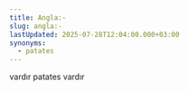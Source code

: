 ```yaml
---
title: Angla:-
slug: angla:-
lastUpdated: 2025-07-28T12:04:00.000+03:00
synonyms:
  - patates
---
```

vardır patates vardır
